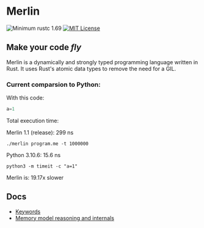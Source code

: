 # Merlin

![Minimum rustc 1.69](https://img.shields.io/badge/rustc-1.69-brightgreen)
[![MIT License](https://img.shields.io/badge/License-MIT-informational)](LICENSE)

<h2><strong>Make your code <i>fly</i></strong></h2>

Merlin is a dynamically and strongly typed programming language written in Rust. It uses Rust's atomic data types to remove the need for a GIL.

### Current comparsion to Python:

With this code:
```Python
a=1
```
Total execution time:

Merlin 1.1 (release): 299 ns

`./merlin program.me -t 1000000`

Python 3.10.6: 15.6 ns 

`python3 -m timeit -c "a=1"`

Merlin is: 19.17x slower

## Docs
- [Keywords](docs/keywords.md)
- [Memory model reasoning and internals](docs/memory_model.md)